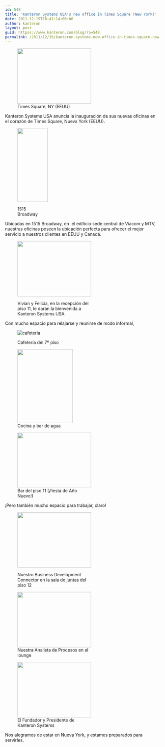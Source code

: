 ```yaml
---
id: 548
title: 'Kanteron Systems USA‘s new office in Times Square (New York)'
date: 2011-12-19T18:41:14+00:00
author: kanteron
layout: post
guid: httpss://www.kanteron.com/blog/?p=548
permalink: /2011/12/19/kanteron-systems-new-office-in-times-square-new-york/
---
```

<figure style="width: 240px" class="wp-caption aligncenter"><img title="Times Square, NY (USA)" src="httpss://farm8.staticflickr.com/7032/6524135099_5490c37587_m.jpg" alt="" width="240" height="180" /><figcaption class="wp-caption-text">Times Square, NY (EEUU)</figcaption></figure>

Kanteron Systems USA anuncia la inauguración de sus nuevas oficinas en el corazón de Times Square, Nueva York (EEUU).<figure style="width: 98px" class="wp-caption aligncenter">

<img title="1515 Broadway" src="httpss://farm8.staticflickr.com/7001/6538673633_cd8067011c_m.jpg" alt="" width="98" height="240" /><figcaption class="wp-caption-text">1515 Broadway</figcaption></figure>

Ubicadas en 1515 Broadway, en  el edificio sede central de Viacom y MTV, nuestras oficinas poseen la ubicación perfecta para ofrecer el mejor servicio a nuestros clientes en EEUU y Canadá.<figure style="width: 240px" class="wp-caption aligncenter">

<img title="Reception" src="httpss://farm8.staticflickr.com/7032/6538673697_4c2188b0ab_m.jpg" alt="" width="240" height="180" /><figcaption class="wp-caption-text">Vivian y Felicia, en la recepción del piso 11, le darán la bienvenida a Kanteron Systems USA</figcaption></figure>

Con mucho espacio para relajarse y reunirse de modo informal,<figure style="width: 240px" class="wp-caption aligncenter">

![](httpss://farm8.staticflickr.com/7146/6566487789_f1a8bd5e63_m.jpg "cafeteria")<figcaption class="wp-caption-text">Cafetería del 7º piso</figcaption></figure> <figure style="width: 180px" class="wp-caption aligncenter"><img title="Kitchen and water bar" src="httpss://farm8.staticflickr.com/7001/6524118257_a3b7dc9b8a_m.jpg" alt="" width="180" height="240" /><figcaption class="wp-caption-text">Cocina y bar de agua</figcaption></figure> <figure style="width: 240px" class="wp-caption aligncenter"><img title="11th floor bar" src="httpss://farm8.staticflickr.com/7034/6524118391_722f9ab6ce_m.jpg" alt="" width="240" height="180" /><figcaption class="wp-caption-text">Bar del piso 11 (¡fiesta de Año Nuevo!)</figcaption></figure>

¡Pero también mucho espacio para trabajar, claro!<figure style="width: 240px" class="wp-caption aligncenter">

<img title="board room" src="httpss://farm8.staticflickr.com/7145/6524118363_c5cc7e6f9f_m.jpg" alt="" width="240" height="180" /><figcaption class="wp-caption-text">Nuestro Business Development Connector en la sala de juntas del piso 12</figcaption></figure> <figure style="width: 240px" class="wp-caption aligncenter"><img title="Process Analyst" src="httpss://farm8.staticflickr.com/7025/6517567587_9ace1916dd_m.jpg" alt="" width="240" height="180" /><figcaption class="wp-caption-text">Nuestra Analista de Procesos en el lounge</figcaption></figure> <figure style="width: 240px" class="wp-caption aligncenter"><img title="Jorge Cortell" src="httpss://farm8.staticflickr.com/7028/6524118315_ee55619ea1_m.jpg" alt="" width="240" height="180" /><figcaption class="wp-caption-text">El Fundador y Presidente de Kanteron Systems</figcaption></figure>

Nos alegramos de estar en Nueva York, y estamos preparados para servirles.
